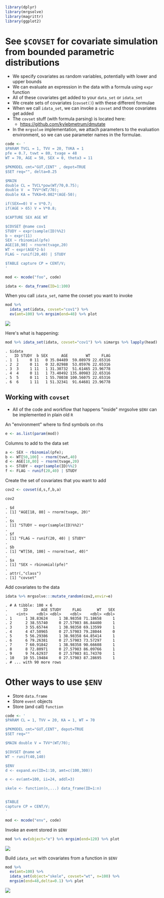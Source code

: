 ``` r
library(dplyr)
library(mrgsolve)
library(magrittr)
library(ggplot2)
```

See `$COVSET` for covariate simulation from bounded parametric distributions
============================================================================

-   We specify covariates as random variables, potentially with lower and upper bounds
-   We can evaluate an expression in the data with a formula using `expr` function
-   All of these covariates get added to your `data_set` or `idata_set`
-   We create sets of covariates (`covset()`) with these different formulae
-   When we call `idata_set`, we can invoke a `covset` and those covariates get added
-   The `covset` stuff (with formula parsing) is located here:
    -   <https://github.com/kylebmetrum/dmutate>
-   In the `mrgsolve` implementation, we attach parameters to the evaluation environment, so we can use parameter names in the formulae.

``` r
code <- '
$PARAM TVCL = 1, TVV = 20, TVKA = 1
pfe = 0.7, tvwt = 80, tvage = 48
WT = 70, AGE = 50, SEX = 0, theta3 = 11

$PKMODEL cmt="GUT,CENT" , depot=TRUE
$SET req="", delta=0.25

$MAIN
double CL = TVCL*pow(WT/70,0.75);
double V  = TVV*(WT/70);
double KA = TVKA+0.002*(AGE-50);

if(SEX==0) V = V*0.7;
if(AGE > 65) V = V*0.8;

$CAPTURE SEX AGE WT

$COVSET @name cov1
STUDY ~ expr(sample(ID)%%2)
b ~ expr(11)
SEX ~ rbinomial(pfe)
AGE[18,90] ~ rnorm(tvage,20)
WT ~ expr(AGE*2-b)
FLAG ~ runif(20,40) | STUDY

$TABLE capture CP = CENT/V;
'
```

``` r
mod <- mcode("foo", code)
```

``` r
idata <- data_frame(ID=1:100)
```

When you call `idata_set`, name the covset you want to invoke

``` r
mod %>% 
  idata_set(idata, covset="cov1") %>% 
  ev(amt=100) %>% mrgsim(end=48) %>% plot
```

![](img/covset-unnamed-chunk-6-1.png)

Here's what is happening:

``` r
mod %>% idata_set(idata, covset="cov1") %>% simargs %>% lapply(head)
```

    . $idata
    .   ID STUDY  b SEX      AGE        WT     FLAG
    . 1  1     0 11   0 35.04489  59.08979 22.65316
    . 2  2     0 11   0 32.02988  53.05976 22.65316
    . 3  3     1 11   1 31.30732  51.61465 23.96778
    . 4  4     0 11   1 73.40492 135.80983 22.65316
    . 5  5     0 11   1 55.78038 100.56075 22.65316
    . 6  6     1 11   1 51.32341  91.64681 23.96778

Working with `covset`
---------------------

-   All of the code and workflow that happens "inside" mrgsolve `$ENV` can be implemented in plain old `R`

An "environment" where to find symbols on rhs

``` r
e <- as.list(param(mod))
```

Columns to add to the data set

``` r
a <- SEX ~ rbinomial(pfe);
b <- WT[50,100] ~ rnorm(tvwt,40)
d <- AGE[18,80] ~ rnorm(tvage,20)
s <- STUDY ~ expr(sample(ID)%%2)
f <- FLAG ~ runif(20,40) | STUDY
```

Create the set of covariates that you want to add

``` r
cov2 <- covset(d,s,f,b,a)
```

``` r
cov2
```

    . $d
    . [1] "AGE[18, 80] ~ rnorm(tvage, 20)"
    . 
    . $s
    . [1] "STUDY ~ expr(sample(ID)%%2)"
    . 
    . $f
    . [1] "FLAG ~ runif(20, 40) | STUDY"
    . 
    . $b
    . [1] "WT[50, 100] ~ rnorm(tvwt, 40)"
    . 
    . $a
    . [1] "SEX ~ rbinomial(pfe)"
    . 
    . attr(,"class")
    . [1] "covset"

Add covariates to the data

``` r
idata %>% mrgsolve:::mutate_random(cov2,envir=e)
```

    . # A tibble: 100 × 6
    .       ID      AGE STUDY     FLAG       WT   SEX
    .    <int>    <dbl> <dbl>    <dbl>    <dbl> <dbl>
    . 1      1 38.83624     1 38.98358 71.18658     1
    . 2      2 38.55740     0 27.57983 86.84400     1
    . 3      3 55.65744     1 38.98358 69.13599     1
    . 4      4 47.50965     0 27.57983 79.28044     0
    . 5      5 56.29386     1 38.98358 64.85414     1
    . 6      6 79.26381     0 27.57983 73.57297     1
    . 7      7 60.91842     1 38.98358 90.66608     1
    . 8      8 72.80971     0 27.57983 86.09766     1
    . 9      9 74.62937     0 27.57983 81.74370     1
    . 10    10 55.19484     0 27.57983 87.28695     1
    . # ... with 90 more rows

Other ways to use `$ENV`
========================

-   Store `data.frame`
-   Store `event` objects
-   Store (and call) `function`

``` r
code <- '
$PARAM CL = 1, TVV = 20, KA = 1, WT = 70

$PKMODEL cmt="GUT,CENT", depot=TRUE
$SET req=""

$MAIN double V = TVV*(WT/70);

$COVSET @name wt
WT ~ runif(40,140)

$ENV
d <- expand.ev(ID=1:10, amt=c(100,300))

e <- ev(amt=100, ii=24, addl=3)

skele <- function(n,...) data_frame(ID=1:n)


$TABLE
capture CP = CENT/V;
'
```

``` r
mod <- mcode("env", code)
```

Invoke an event stored in `$ENV`

``` r
mod %>% ev(object="e") %>% mrgsim(end=120) %>% plot
```

![](img/covset-unnamed-chunk-15-1.png)

Build `idata_set` with covariates from a function in `$ENV`

``` r
mod %>% 
  ev(amt=100) %>% 
  idata_set(object="skele", covset="wt", n=100) %>% 
  mrgsim(end=48,delta=0.1) %>% plot
```

![](img/covset-unnamed-chunk-16-1.png)
